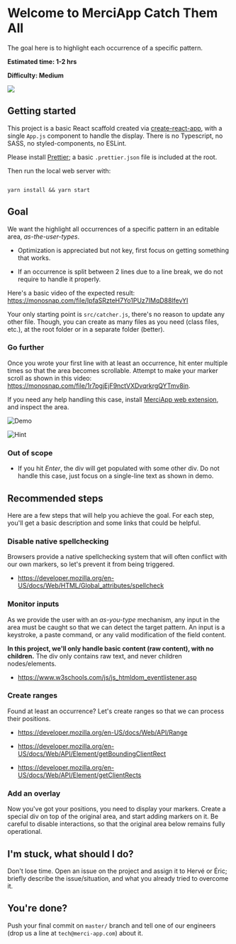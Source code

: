 # Welcome to MerciApp Catch Them All

  

The goal here is to highlight each occurrence of a specific pattern.

  

**Estimated time: 1-2 hrs**

**Difficulty: Medium**

  

![](https://d3dehtdmp2rwcw.cloudfront.net/ms_331188/9oddEZU3M0msJ4kSyUzINauuvYegPE/Catch%2BThem%2BAll%2B2021-01-07%2B12%2BPM-11-42.jpg?Expires=1610026200&Signature=QNSywkjMPG17b4Wxt9un-RTQ3ttG8pBzqWIes9QxO1QqYHHFOoyqoKrk3TipfIr1V~pAnNfTq4lE4d4dm5JgA2SL79EBC7mPlU0qR6wuE5DEBurvhDi-q-TbQgbL9mdA3w73eWxfv2nqs0pzzkGMujUkb1Ug4IKfrYM65Tr0wlY5oGstvAme3XW2UC1hGNsN2p3ioWX4UO1o2hk0TrAR~u4SVjKjei0zejm-kKaYWa1t9j1NEkQW5I95oMt2nf-tYjb~dvTArqCGOVvPodxzpsIZjY6IWQiltx5T7NhZA9~fpq3kk0ZUctA7X5u8QSTb7sybZNWNuEpmU-ECgmYW7A__&Key-Pair-Id=APKAJBCGYQYURKHBGCOA)

  

## Getting started

  

This project is a basic React scaffold created via [create-react-app](https://github.com/facebook/create-react-app), with a single `App.js` component to handle the display. There is no Typescript, no SASS, no styled-components, no ESLint.

  

Please install [Prettier](https://prettier.io/); a basic `.prettier.json` file is included at the root.

  

Then run the local web server with:

  

```

yarn install && yarn start

```

  

## Goal

  

We want the highlight all occurrences of a specific pattern in an editable area, _as-the-user-types_.

  

- Optimization is appreciated but not key, first focus on getting something that works.

- If an occurrence is split between 2 lines due to a line break, we do not require to handle it properly.

  

Here's a basic video of the expected result: https://monosnap.com/file/IpfaSRzteH7Yo1PUz7IMqD88lfevYI

  

Your only starting point is `src/catcher.js`, there's no reason to update any other file. Though, you can create as many files as you need (class files, etc.), at the root folder or in a separate folder (better).

### Go further

Once you wrote your first line with at least an occurrence, hit enter multiple times so that the area becomes scrollable. Attempt to make your marker scroll as shown in this video: https://monosnap.com/file/1r7pgjEjF9nctVXDvqrkrgQYTmv8in.

If you need any help handling this case, install [MerciApp web extension](https://bit.ly/3k7mdKp), and inspect the area.

![Demo](https://d3dehtdmp2rwcw.cloudfront.net/ms_331188/nCwSYZoIK1Jd6NgKpUr9W9rKuTjZI2/Catch%2BThem%2BAll%2B2021-01-14%2B2%2BPM-55-10.jpg?Expires=1610634600&Signature=OoXgb1yrHMXCjlf3yVnbSFji5Ll3g2Mrea0gzIgwx7WVnc5otXRo-zqoswOvnsKz~UIXLHjo4i6tfBENEuCks5IuzRLcWJH~z2EoDKWF~VKAjDda3byrODY7cDrD0xCIj6OZbaN3eAWVZrXrfKlG0o7fjO8~XhEW05nwPLIvW90muQAXQQYbu-T9MFwj8hCTDKtbQWYUWBt0l3DHsWSLDTpJ1V-Me0lL-zpsR~4J2L4SE8sSFpq-VPEbaEbLuAuDgYNwYTSolrM1xuZ6NiLky2VxvTB6TbsSsDxdMLS5DQQjvdyA7s6kUc1Zf1l~4yRQvbocyvZz7bRplsnMsQuSlg__&Key-Pair-Id=APKAJBCGYQYURKHBGCOA)

![Hint](https://d3dehtdmp2rwcw.cloudfront.net/ms_331188/afGIMtEt9wtSpc3vRgDO7WvDXHWZA5/Excalidraw%2B2021-01-14%2B3%2BPM-13-02.jpg?Expires=1610634600&Signature=bgNkBSQx-NkoBqXAfiklpp1uM0rTtuxXcudcif9JOLvlZuTjuYE9TegJPQvqkqZUsCKfQzKuyiVJWZbFGqUKXD3Du~Z5zq-h9OEaoIq98ZfJ3N0By6WJsrIGr3ttg5pO2k8dnIPfCQP9FTHobw~uDl6w-61QGHHMHJju4Hn6d4E7pWN39L2ycTdxkSzUQFX7kWQvmW0yR4Mzlwt4PHKDeEnOy4BQWJYVf461ul~XyLWQCNLnDu0vxJPAxrhhn2x2iOFHXauLsB2C-eZtz2ijhukqcTsJsYHxh68Zop~MqFzju9eNh8tRNlFW~TNzcRGkVUoSmegnGbTOMdD7kmLDWg__&Key-Pair-Id=APKAJBCGYQYURKHBGCOA)

### Out of scope

- If you hit _Enter_, the div will get populated with some other div. Do not handle this case, just focus on a single-line text as shown in demo.
  

## Recommended steps

  

Here are a few steps that will help you achieve the goal. For each step, you'll get a basic description and some links that could be helpful.

  

### Disable native spellchecking

  

Browsers provide a native spellchecking system that will often conflict with our own markers, so let's prevent it from being triggered.

  

- https://developer.mozilla.org/en-US/docs/Web/HTML/Global_attributes/spellcheck

  

### Monitor inputs

  

As we provide the user with an _as-you-type_ mechanism, any input in the area must be caught so that we can detect the target pattern. An input is a keystroke, a paste command, or any valid modification of the field content.

  

**In this project, we'll only handle basic content (raw content), with no children.** The div only contains raw text, and never children nodes/elements.

  

- https://www.w3schools.com/js/js_htmldom_eventlistener.asp

  

### Create ranges

  

Found at least an occurrence? Let's create ranges so that we can process their positions.

  

- https://developer.mozilla.org/en-US/docs/Web/API/Range

- https://developer.mozilla.org/en-US/docs/Web/API/Element/getBoundingClientRect

- https://developer.mozilla.org/en-US/docs/Web/API/Element/getClientRects

  

### Add an overlay

  

Now you've got your positions, you need to display your markers. Create a special div on top of the original area, and start adding markers on it. Be careful to disable interactions, so that the original area below remains fully operational.

  

## I'm stuck, what should I do?

  

Don't lose time. Open an issue on the project and assign it to Hervé or Éric; briefly describe the issue/situation, and what you already tried to overcome it.

  

## You're done?

  

Push your final commit on `master/` branch and tell one of our engineers (drop us a line at `tech@merci-app.com`) about it.

